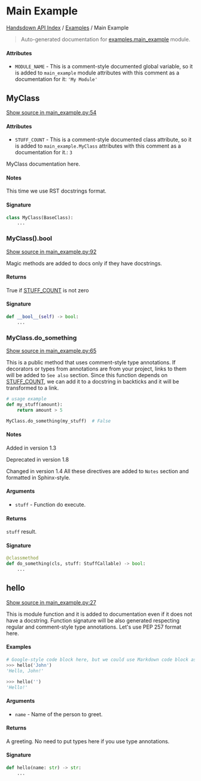 # Main Example

[Handsdown API Index](../README.md#handsdown-api-index) / [Examples](./index.md#examples) / Main Example

> Auto-generated documentation for [examples.main_example](https://github.com/vemel/handsdown/blob/main/examples/main_example.py) module.

#### Attributes

- `MODULE_NAME` - This is a comment-style documented global variable, so it is added to
  `main_example` module attributes with this comment as a documentation for it: `'My Module'`


## MyClass

[Show source in main_example.py:54](https://github.com/vemel/handsdown/blob/main/examples/main_example.py#L54)

#### Attributes

- `STUFF_COUNT` - This is a comment-style documented class attribute, so it is added to
  `main_example.MyClass` attributes with this comment as a documentation for it.: `3`


MyClass documentation here.

#### Notes

This time we use RST docstrings format.

#### Signature

```python
class MyClass(BaseClass):
    ...
```

### MyClass().__bool__

[Show source in main_example.py:92](https://github.com/vemel/handsdown/blob/main/examples/main_example.py#L92)

Magic methods are added to docs only if they have docstrings.

#### Returns

True if [STUFF_COUNT](#myclass) is not zero

#### Signature

```python
def __bool__(self) -> bool:
    ...
```

### MyClass.do_something

[Show source in main_example.py:65](https://github.com/vemel/handsdown/blob/main/examples/main_example.py#L65)

This is a public method that uses comment-style type annotations. If decorators
or types from annotations are from your project, links to them will be added
to `See also` section. Since this function depends on [STUFF_COUNT](#myclass), we can add
it to a docstring in backticks and it will be transformed to a link.


```python
# usage example
def my_stuff(amount):
    return amount > 5

MyClass.do_something(my_stuff)  # False
```

#### Notes

Added in version 1.3

Deprecated in version 1.8

Changed in version 1.4
    All these directives are added to `Notes` section and formatted in Sphinx-style.

#### Arguments

- `stuff` - Function do execute.

#### Returns

`stuff` result.

#### Signature

```python
@classmethod
def do_something(cls, stuff: StuffCallable) -> bool:
    ...
```



## hello

[Show source in main_example.py:27](https://github.com/vemel/handsdown/blob/main/examples/main_example.py#L27)

This is module function and it is added to documentation even if it does
not have a docstring. Function signature will be also generated respecting
regular and comment-style type annotations. Let's use PEP 257 format here.

#### Examples

```python
# Google-style code block here, but we could use Markdown code block as well
>>> hello('John')
'Hello, John!'

>>> hello('')
'Hello!'
```

#### Arguments

- `name` - Name of the person to greet.

#### Returns

A greeting. No need to put types here if you use type annotations.

#### Signature

```python
def hello(name: str) -> str:
    ...
```
